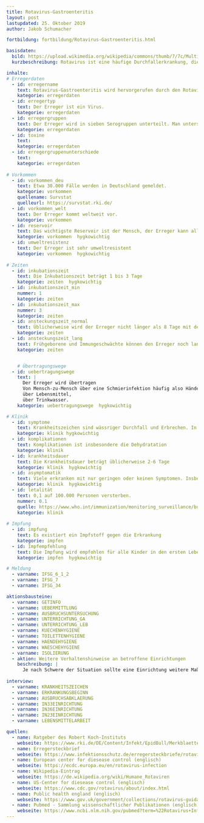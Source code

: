 ```yaml
---
title: Rotavirus-Gastroenteritis
layout: post
lastupdated: 25. Oktober 2019
author: Jakob Schumacher

fortbildung: fortbildung/Rotavirus-Gastroenteritis.html

basisdaten:
  bild: https://upload.wikimedia.org/wikipedia/commons/thumb/7/7c/Multiple_rotavirus_particles.jpg/1024px-Multiple_rotavirus_particles.jpg
  kurzbeschreibung: Rotavirus ist eine häufige Durchfallerkrankung, die insbesondere bei Kindern vorkommt. In Ländern mit einem niedrigeren mittleren Einkommen gibt es viele Todesfälle. 

inhalte:  
# Erregerdaten
  - id: erregername
    text: Rotavirus-Gastroenteritis wird hervorgerufen durch den Rotavirus. Rotavirus gehört zu den Reoviridae.
    kategorie: erregerdaten
  - id: erregertyp
    text: Der Erreger ist ein Virus.
    kategorie: erregerdaten
  - id: erregergruppen
    text: Der Erreger wird in sieben Serogruppen unterteilt. Man unterscheidet G-Typen und P-Typen.
    kategorie: erregerdaten
  - id: toxine
    text: 
    kategorie: erregerdaten
  - id: erregergruppenunterschiede
    text: 
    kategorie: erregerdaten
    
# Vorkommen
  - id: vorkommen_deu
    text: Etwa 30.000 Fälle werden in Deutschland gemeldet.
    kategorie: vorkommen
    quellename: Survstat
    quelleurl: https://survstat.rki.de/
  - id: vorkommen_welt
    text: Der Erreger kommt weltweit vor.
    kategorie: vorkommen
  - id: reservoir
    text: Das wichtigste Reservoir ist der Mensch, der Erreger kann allerdings auch bei Tieren gefunden werden.
    kategorie: vorkommen  hygkowichtig
  - id: umweltresistenz
    text: Der Erreger ist sehr umweltresistent
    kategorie: vorkommen  hygkowichtig
    
# Zeiten
  - id: inkubationszeit
    text: Die Inkubationszeit beträgt 1 bis 3 Tage
    kategorie: zeiten  hygkowichtig
  - id: inkubationszeit_min
    nummer: 1
    kategorie: zeiten
  - id: inkubationszeit_max
    nummer: 3
    kategorie: zeiten
  - id: ansteckungszeit_normal
    text: Üblicherweise wird der Erreger nicht länger als 8 Tage mit dem Stuhl ausgeschieden
    kategorie: zeiten
  - id: ansteckungszeit_lang 
    text: Frühgeborene und Immungeschwächte können den Erreger noch lange Zeit ausscheiden
    kategorie: zeiten


    # Übertragungswege
  - id: uebertragungswege
    text: | 
      Der Erreger wird übertragen 
      Von Mensch-zu-Mensch über eine Schmierinfektion häufig also Hände,
      über Lebensmittel, 
      über Trinkwasser.
    kategorie: uebertragungswege  hygkowichtig

# Klinik
  - id: symptome
    text: Krankheitszeichen sind wässriger Durchfall und Erbrechen. In etwa der Hälfte der Fälle sind unspezifische Krankheitszeichen der Atemwege zu finden.
    kategorie: klinik hygkowichtig
  - id: komplikationen
    text: Komplikationen ist insbesondere die Dehydratation
    kategorie: klinik
  - id: krankheitsdauer
    text: Die Krankheitsdauer beträgt üblicherweise 2-6 Tage
    kategorie: klinik  hygkowichtig
  - id: asymptomatik
    text: Viele erkranken mit nur geringen oder keinen Symptomen. Insbesondere Erwachsene haben häufig keine Symptome. 
    kategorie: klinik  hygkowichtig
  - id: letalität
    text: 0,1 auf 100.000 Personen versterben.
    nummer: 0.1
    quelle: https://www.who.int/immunization/monitoring_surveillance/burden/estimates/rotavirus/en/
    kategorie: klinik
      
# Impfung
  - id: impfung
    text: Es existiert ein Impfstoff gegen die Erkrankung
    kategorie: impfen
  - id: Impfempfehlung
    text: Die Impfung wird empfohlen für alle Kinder in den ersten Lebenswochen.
    kategorie: impfen  hygkowichtig

# Meldung
  - varname: IFSG_6_1_2
  - varname: IFSG_7
  - varname: IFSG_34 

aktionsbausteine:
  - varname: GETINFO
  - varname: UEBERMITTLUNG
  - varname: AUSBRUCHSUNTERSUCHUNG
  - varname: UNTERRICHTUNG_GA
  - varname: UNTERRICHTUNG_LEB
  - varname: KUECHENHYGIENE
  - varname: TOILETTENHYGIENE
  - varname: HAENDEHYGIENE
  - varname: WAESCHEHYGIENE
  - varname: ISOLIERUNG
  - aktion: Weitere Verhaltenshinweise an betroffene Einrichtungen
    beschreibung: | 
      Je nach Schwere der Situation sollte eine Einrichtung weitere Maßnahmen unternehmen: Umstellung auf viruzides oder viruzid-plus Mittel, Atemschutz bei Erbrochenem oder Stuhl, Minimierung von Personalbewegung, vermehrte Desinfektion und Reinigung im betroffenen Bereich.
    
interview:     
  - varname: KRANKHEITSZEICHEN
  - varname: ERKRANKUNGSBEGINN
  - varname: AUSBRUCHSABKLAERUNG
  - varname: IN33EINRICHTUNG
  - varname: IN36EINRICHTUNG
  - varname: IN23EINRICHTUNG
  - varname: LEBENSMITTELARBEIT

quellen:
  - name: Ratgeber des Robert Koch-Instituts
    webseite: https://www.rki.de/DE/Content/Infekt/EpidBull/Merkblaetter/Ratgeber_Rotaviren.html
  - name: Erregersteckbrief
    webseite: https://www.infektionsschutz.de/erregersteckbriefe/rotaviren/
  - name: European center for diesease control (englisch)
    webseite: https://ecdc.europa.eu/en/rotavirus-infection
  - name: Wikipedia-Eintrag
    webseite: https://de.wikipedia.org/wiki/Humane_Rotaviren
  - name: US-Center for diesease control (englisch)
    webseite: https://www.cdc.gov/rotavirus/about/index.html
  - name: Public health england (englisch)
    webseite: https://www.gov.uk/government/collections/rotavirus-guidance-data-and-analysis
  - name: Pubmed - Sammlung wissenschaftlicher Publikationen (englisch)
    webseite: https://www.ncbi.nlm.nih.gov/pubmed?term=%22Rotavirus+Infections%22%5BMesh%5D
---
```

